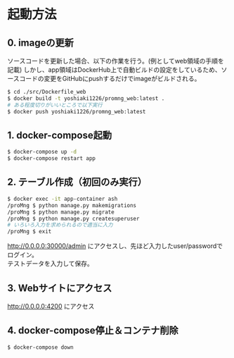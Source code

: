 # 起動方法

## 0. imageの更新

ソースコードを更新した場合、以下の作業を行う。(例としてweb領域の手順を記載)
しかし、app領域はDockerHub上で自動ビルドの設定をしているため、ソースコードの変更をGitHubにpushするだけでimageがビルドされる。

```bash
$ cd ./src/Dockerfile_web
$ docker build -t yoshiaki1226/promng_web:latest .
# ある程度切りがいいところで以下実行
$ docker push yoshiaki1226/promng_web:latest
```

## 1. docker-compose起動

```bash
$ docker-compose up -d
$ docker-compose restart app
```

## 2. テーブル作成（初回のみ実行）

```bash
$ docker exec -it app-container ash
/proMng $ python manage.py makemigrations
/proMng $ python manage.py migrate
/proMng $ python manage.py createsuperuser
# いろいろ入力を求められるので適当に入力
/proMng $ exit
```

http://0.0.0.0:30000/admin にアクセスし、先ほど入力したuser/passwordでログイン。  
テストデータを入力して保存。

## 3. Webサイトにアクセス

http://0.0.0.0:4200 にアクセス

## 4. docker-compose停止＆コンテナ削除

```bash
$ docker-compose down
```